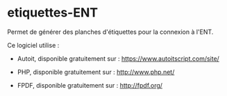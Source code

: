 # etiquettes-ENT

Permet de générer des planches d'étiquettes pour la connexion à l'ENT.

Ce logiciel utilise :
- Autoit, disponible gratuitement sur :
https://www.autoitscript.com/site/

- PHP, disponible gratuitement sur :
http://www.php.net/

- FPDF, disponible gratuitement sur :
http://fpdf.org/
